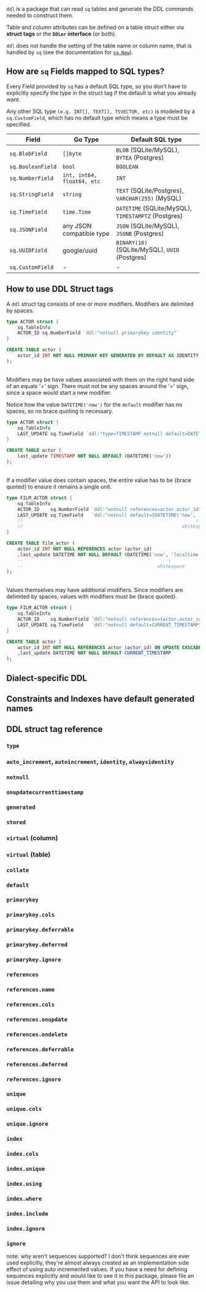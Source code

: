`ddl` is a package that can read `sq` tables and generate the DDL commands needed to construct them.

Table and column attributes can be defined on a table struct either via **struct tags** or the **`DDLer` interface** (or both).

`ddl` does not handle the setting of the table name or column name, that is handled by `sq` (see the documentation for [`sq.New`](#)).

## How are `sq` Fields mapped to SQL types?

Every Field provided by `sq` has a default SQL type, so you don't have to explicitly specify the type in the struct tag if the default is what you already want.

Any other SQL type `(e.g. INT[], TEXT[], TSVECTOR, etc)` is modeled by a `sq.CustomField`, which has no default type which means a type must be specified.

| Field | Go Type | Default SQL type |
|-------|-----|-------|
| `sq.BlobField` | `[]byte` | `BLOB` (SQLite/MySQL), `BYTEA` (Postgres) |
| `sq.BooleanField` | `bool` | `BOOLEAN` |
| `sq.NumberField` | `int, int64, float64, etc` | `INT` |
| `sq.StringField` | `string` | `TEXT` (SQLite/Postgres), `VARCHAR(255)` (MySQL) |
| `sq.TimeField` | `time.Time` | `DATETIME` (SQLite/MySQL), `TIMESTAMPTZ` (Postgres) |
| `sq.JSONField` | any JSON compatible type | `JSON` (SQLite/MySQL), `JSONB` (Postgres) |
| `sq.UUIDField` | google/uuid | `BINARY(16)` (SQLite/MySQL), `UUID` (Postgres) |
| `sq.CustomField` | - | - |

## How to use DDL Struct tags

A `ddl` struct tag consists of one or more modifiers. Modifiers are delimited by spaces.

```go
type ACTOR struct {
    sq.TableInfo
    ACTOR_ID sq.NumberField `ddl:"notnull primarykey identity"`
}
```
```sql
CREATE TABLE actor (
    actor_id INT NOT NULL PRIMARY KEY GENERATED BY DEFAULT AS IDENTITY
);
```

<br>
Modifiers may be have values associated with them on the right hand side of an equals '=' sign. There must not be any spaces around the '=' sign, since a space would start a new modifier.

Notice how the value `DATETIME('now')` for the `default` modifier has no spaces, so no brace quoting is necessary.

```go
type ACTOR struct {
    sq.TableInfo
    LAST_UPDATE sq.TimeField `ddl:"type=TIMESTAMP notnull default=DATETIME('now')"`
}
```
```sql
CREATE TABLE actor (
    last_update TIMESTAMP NOT NULL DEFAULT (DATETIME('now'))
);
```

<br>
If a modifier value does contain spaces, the entire value has to be {brace quoted} to ensure it remains a single unit.

```go
type FILM_ACTOR struct {
    sq.TableInfo
    ACTOR_ID    sq.NumberField `ddl:"notnull references=actor.actor_id"`
    LAST_UPDATE sq.TimeField   `ddl:"notnull default={DATETIME('now', 'localtime')}"`
    //                                                               ↑
    //                                                          whitespace
}
```
```sql
CREATE TABLE film_actor (
    actor_id INT NOT NULL REFERENCES actor (actor_id)
    ,last_update DATETIME NOT NULL DEFAULT (DATETIME('now', 'localtime'))
    --                                                     ↑
    --                                                 whitespace
);
```

<br>
Values themselves may have additional modifiers. Since modifiers are delimited by spaces, values with modifiers must be {brace quoted}.

```go
type FILM_ACTOR struct {
    sq.TableInfo
    ACTOR_ID    sq.NumberField `ddl:"notnull references={actor.actor_id onupdate=cascade ondelete=restrict}"`
    LAST_UPDATE sq.TimeField   `ddl:"notnull default=CURRENT_TIMESTAMP"`
}
```
```sql
CREATE TABLE actor (
    actor_id INT NOT NULL REFERENCES actor (actor_id) ON UPDATE CASCADE ON DELETE RESTRICT
    ,last_update DATETIME NOT NULL DEFAULT CURRENT_TIMESTAMP
);
```

## Dialect-specific DDL

## Constraints and Indexes have default generated names

## DDL struct tag reference

### `type`

### `auto_increment`, `autoincrement`, `identity`, `alwaysidentity`

### `notnull`

### `onupdatecurrenttimestamp`

### `generated`

### `stored`

### `virtual` (column)

### `virtual` (table)

### `collate`

### `default`

### `primarykey`

### `primarykey.cols`

### `primarykey.deferrable`

### `primarykey.deferred`

### `primarykey.ignore`

### `references`

### `references.name`

### `references.cols`

### `references.onupdate`

### `references.ondelete`

### `references.deferrable`

### `references.deferred`

### `references.ignore`

### `unique`

### `unique.cols`

### `unique.ignore`

### `index`

### `index.cols`

### `index.unique`

### `index.using`

### `index.where`

### `index.include`

### `index.ignore`

### `ignore`

note: why aren't sequences supported? I don't think sequences are ever used explicitly, they're almost always created as an implementation side effect of using auto incremented values. If you have a need for defining sequences explicitly and would like to see it in this package, please file an issue detailing why you use them and what you want the API to look like.
